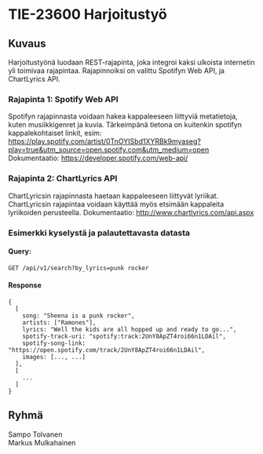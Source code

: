 # TIE-23600 Harjoitustyö

## Kuvaus

Harjoitustyönä luodaan REST-rajapinta, joka integroi kaksi ulkoista internetin yli toimivaa rajapintaa. 
Rajapinnoiksi on valittu Spotifyn Web API, ja ChartLyrics API.

### Rajapinta 1: Spotify Web API

Spotifyn rajapinnasta voidaan hakea kappaleeseen liittyviä metatietoja, kuten musiikkigenret ja kuvia.
Tärkeimpänä tietona on kuitenkin spotifyn kappalekohtaiset linkit, esim: https://play.spotify.com/artist/0TnOYISbd1XYRBk9myaseg?play=true&utm_source=open.spotify.com&utm_medium=open
Dokumentaatio: https://developer.spotify.com/web-api/

### Rajapinta 2: ChartLyrics API

ChartLyricsin rajapinnasta haetaan kappaleeseen liittyvät lyriikat. ChartLyricsin rajapintaa voidaan käyttää myös
etsimään kappaleita lyriikoiden perusteella. 
Dokumentaatio: http://www.chartlyrics.com/api.aspx

### Esimerkki kyselystä ja palautettavasta datasta

#### Query:
```
GET /api/v1/search?by_lyrics=punk rocker
```

#### Response
```
{
  [
    song: "Sheena is a punk rocker",
    artists: ["Ramones"],
    lyrics: "Well the kids are all hopped up and ready to go...",
    spotify-track-uri: "spotify:track:2UnY8ApZT4roi66n1LDAil",
    spotify-song-link: "https://open.spotify.com/track/2UnY8ApZT4roi66n1LDAil",
    images: [..., ...]
  ],
  [
    ...
  ]
}
```

## Ryhmä
Sampo Tolvanen <br />
Markus Mulkahainen
